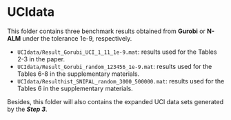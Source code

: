 # UCIdata
This folder contains three benchmark results obtained from **Gurobi** or **N-ALM** under the tolerance 1e-9, respectively. 

- `UCIdata/Result_Gorubi_UCI_1_11_1e-9.mat`: results used for the Tables 2-3 in the paper.
- `UCIdata/Result_Gorubi_random_123456_1e-9.mat`: results used for the Tables 6-8 in the supplementary materials.
- `UCIdata/Resulthist_SNIPAL_random_3000_500000.mat`: results used for the Tables 6 in the supplementary materials.

Besides, this folder will also contains the expanded UCI data sets generated by the ***Step 3***.
